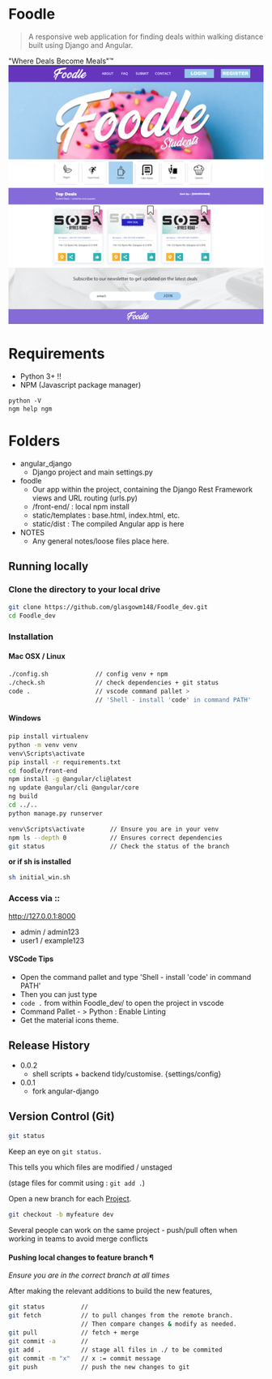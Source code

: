 # Foodle
> A responsive web application for finding deals within walking distance built using Django and Angular. 



"Where Deals Become Meals"™️
![](NOTES/header.png)

# Requirements

* Python 3+ !!
* NPM (Javascript package manager)

```
python -V
ngm help ngm
```

# Folders

* angular_django
    * Django project and main settings.py 
* foodle
    * Our app within the project, containing the Django Rest Framework views and URL routing (urls.py)
    * /front-end/ : local npm install
    * static/templates : base.html, index.html, etc. 
    * static/dist : The compiled Angular app is here
* NOTES
    * Any general notes/loose files place here. 

## Running locally

### Clone the directory to your local drive

```sh
git clone https://github.com/glasgowm148/Foodle_dev.git
cd Foodle_dev
```


### Installation

#### Mac OSX / Linux 
```sh
./config.sh             // config venv + npm 
./check.sh              // check dependencies + git status
code .                  // vscode command pallet > 
                        // 'Shell - install 'code' in command PATH'
```

#### Windows

```sh initial_win.sh
pip install virtualenv
python -m venv venv
venv\Scripts\activate
pip install -r requirements.txt
cd foodle/front-end 
npm install -g @angular/cli@latest
ng update @angular/cli @angular/core
ng build
cd ../..
python manage.py runserver
```
```sh
venv\Scripts\activate       // Ensure you are in your venv
npm ls --depth 0            // Ensures correct dependencies 
git status                  // Check the status of the branch
```



**or if sh is installed**
```sh
sh initial_win.sh
```

### Access via ::

http://127.0.0.1:8000

- admin / admin123
- user1 / example123

#### VSCode Tips

* Open the command pallet and type 'Shell - install 'code' in command PATH'
* Then you can just type
* `code .` from within Foodle_dev/ to open the project in vscode
* Command Pallet - > Python : Enable Linting 
* Get the material icons theme.


## Release History
* 0.0.2
    * shell scripts + backend tidy/customise. {settings/config}
* 0.0.1
    * fork angular-django


## Version Control (Git)

```sh
git status
```

Keep an eye on `git status.`

This tells you which files are modified / unstaged 

(stage files for commit using : `git add .`) 

Open a new branch for each [Project](https://github.com/glasgowm148/Foodle_dev/projects). 

```sh
git checkout -b myfeature dev
```

Several people can work on the same project - push/pull often when working in teams to avoid merge conflicts 

#### Pushing local changes to feature branch ¶
*Ensure you are in the correct branch at all times* 

After making the relevant additions to build the new features,


```sh
git status          // 
git fetch           // to pull changes from the remote branch. 
                    // Then compare changes & modify as needed.
git pull            // fetch + merge
git commit -a       //
git add .           // stage all files in ./ to be commited
git commit -m "x"   // x := commit message
git push            // push the new changes to git
```






